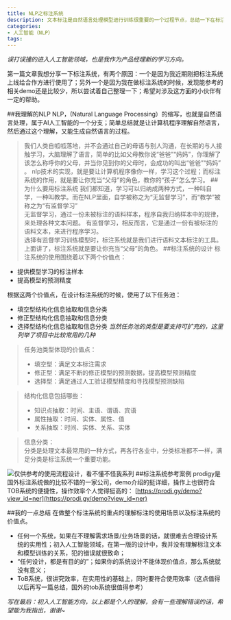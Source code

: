 ```yaml
---
title: NLP之标注系统
description: 文本标注是自然语言处理模型进行训练很重要的一个过程节点，总结一下在标注系统上的一些设计和理解。
categories:
- 人工智能（NLP）
tags:
---
```


*误打误撞的进入人工智能领域，也是我作为产品经理新的学习方向。*  

第一篇文章我想分享一下标注系统，有两个原因：一个是因为我近期刚把标注系统上线给合作方进行使用了；另外一个是因为我在做标注系统的时候，发现能参考的相关demo还是比较少，所以尝试着自己整理一下；希望对涉及这方面的小伙伴有一定的帮助。

##我理解的NLP
NLP，(Natural Language Processing）的缩写，也就是自然语言处理，属于AI人工智能的一个分支；简单总结就是让计算机程序理解自然语言，然后通过这个理解，又能生成自然语言的过程。  
>我们人类自呱呱落地，并不会通过自己的母语与别人沟通，在长期的与人接触学习，大脑理解了语言，简单的比如父母教你说“爸爸”“妈妈”，你理解了该怎么称呼你的父母，并当你见到你的父母时，会成功的叫出“爸爸”“妈妈”  。
nlp技术的实现，就是要让计算机程序像你一样，学习这个过程；而标注系统的作用，就是要让你充当“父母”的角色，教你的“孩子”怎么学习。
##为什么要用标注系统
我们都知道，学习可以归纳成两种方式，一种叫自学，一种叫教学。而在NLP里面，自学被称之为“无监督学习”，而“教学”被称之为“有监督学习”  
无监督学习，通过一份未被标注的语料样本，程序自我归纳样本中的规律，来处理各种文本问题。
有监督学习，相反而言，它是通过一份有被标注的语料文本，来进行程序学习。  
选择有监督学习训练模型时，标注系统就是我们进行语料文本标注的工具。上面讲了，标注系统就是要让你充当“父母”的角色。
##标注系统的设计
标注系统的使用围绕着以下两个价值点：
- 提供模型学习的标注样本
- 提高模型的预测精度

根据这两个价值点，在设计标注系统的时候，使用了以下任务池：
- 填空型结构化信息抽取和信息分类
- 修正型结构化信息抽取和信息分类
- 选择型结构化信息抽取和信息分类
*当然任务池的类型是要支持可扩充的，这里列举了项目中比较常用的几种*
>任务池类型体现的价值点：  
>- 填空型：满足文本标注需求
>- 修正型：满足不断的修正模型的预测数据，提高模型预测精度
>- 选择型：满足通过人工验证模型精度和寻找模型预测缺陷

>结构化信息包括哪些：  
>- 知识点抽取：时间、主语、谓语、宾语
>- 属性抽取：时间、实体、属性、值
>- 关系抽取：时间、实体、关系、实体

>信息分类：  
分类是处理文本最常用的一种方式，再各行各业中，分类标准都不一样，满足分类是标注系统一个重要功能。

![仅供参考的使用流程设计，看不懂不怪我系列](../../../simon1004.github.io/assets/images/biaozhu.png)
##标注系统参考案例
prodigy是国外标注系统做的比较不错的一家公司，demo介绍的挺详细，操作上也很符合TOB系统的便捷性，操作效率个人觉得挺高的：
[https://prodi.gy/demo?view_id=ner](https://prodi.gy/demo?view_id=ner)

##我的一点总结
在做整个标注系统的重点的理解标注的使用场景以及标注系统的价值点。
- 任何一个系统，如果在不理解需求场景/业务场景的话，就很难去合理设计系统的实用性；初入人工智能领域，在第一版的设计中，我并没有理解标注文本和模型训练的关系，犯的错误就很致命；
-  “任何设计，都是有目的的”；如果你的系统设计不能体现价值点，那么系统就没有意义；
- ToB系统，很讲究效率，在实用性的基础上，同时要符合使用效率（这点值得以后再写一篇总结，国外的tob系统很值得参考）

*写在最后：初入人工智能方向，以上都是个人的理解，会有一些理解错误的话，希望能为我指出，谢谢~*
